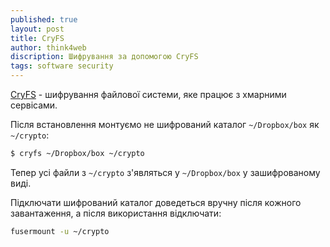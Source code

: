 ```yaml
---
published: true
layout: post
title: CryFS 
author: think4web
discription: Шифрування за допомогою CryFS
tags: software security
---
```


[CryFS](https://github.com/cryfs/cryfs) - шифрування файлової системи, яке працює з хмарними сервісами.

Після встановлення монтуємо не шифрований каталог ```~/Dropbox/box``` як ```~/crypto```:

```bash
$ cryfs ~/Dropbox/box ~/crypto
```

Тепер усі файли з ```~/crypto``` з'являться у ```~/Dropbox/box``` у зашифрованому виді. 

Підключати шифрований каталог доведеться вручну після кожного завантаження, а після використання відключати: 

```bash
fusermount -u ~/crypto
```

